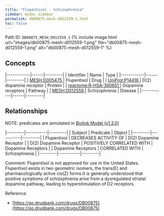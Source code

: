 ```yaml
---
title: "Flupentixol - Schizophrenia"
sidebar: mydoc_sidebar
permalink: db00875-mesh-d012559-1.html
toc: false 
---
```



Path ID: `DB00875_MESH_D012559_1`
{% include image.html url="images/db00875-mesh-d012559-1.png" file="db00875-mesh-d012559-1.png" alt="db00875-mesh-d012559-1" %}

## Concepts

|------------|------|---------|
| Identifier | Name | Type    |
|------------|------|---------|
| <a href="https://identifiers.org/MESH:D005475">MESH:D005475 </a> | Flupentixol | Drug |
| <a href="https://identifiers.org/UniProt:P14416">UniProt:P14416 </a> | D(2) dopamine receptor | Protein |
| <a href="https://identifiers.org/reactome:R-HSA-390651">reactome:R-HSA-390651 </a> | Dopamine receptors | Pathway |
| <a href="https://identifiers.org/MESH:D012559">MESH:D012559 </a> | Schizophrenia | Disease |
|------------|------|---------|

## Relationships


NOTE: predicates are annotated in <a href="https://github.com/biolink/biolink-model/releases/tag/v1.3.0">Biolink Model (v1.3.0)</a>

|---------|-----------|---------|
| Subject | Predicate | Object  |
|---------|-----------|---------|
| Flupentixol | DECREASES ACTIVITY OF | D(2) Dopamine Receptor |
| D(2) Dopamine Receptor | POSITIVELY CORRELATED WITH | Dopamine Receptors |
| Dopamine Receptors | CORRELATED WITH | Schizophrenia |
|---------|-----------|---------|

Comment: Flupentixol is not approved for use in the United States. Flupentixol exists in two geometric isomers, the trans(E) and pharmacologically active cis(Z) forms.It is generally understood that positive symptoms of schizophrenia arise from a dysregulated striatal dopamine pathway, leading to hyperstimulation of D2 receptors.

Reference: 
  - [https://go.drugbank.com/drugs/DB00875](https://go.drugbank.com/drugs/DB00875)
